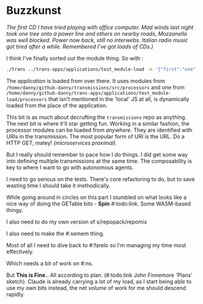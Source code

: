 # Buzzkunst

*The first CD I have tried playing with office computer. Mad winds last night took one tree onto a power line and others on nearby roads, Mozzanella was well blocked. Power now back, still no interwebs. Italian radio music got tired after a while. Remembered I've got loads of CDs.)*

I think I've finally sorted out the module thing. So with :
```sh
./trans ../trans-apps/applications/test_module-load -m '{"first":"one","second":"two"}'
```

The *application* is loaded from over there. It uses modules from `/home/danny/github-danny/transmissions/src/processors` and one from `/home/danny/github-danny/trans-apps/applications/test_module-load/processors` that isn't mentioned in the 'local' JS at all, is dynamically loaded from the place of the application.

This bit is as much about decrufting the `transmissions` repo as anything. The next bit is where it'll star getting fun. Working in a similar fashion, the processor modules can be loaded from *anywhere*. They are identified with URIs in the transmission. The most popular form of URI is the URL. Do a HTTP GET, matey! *(microservices proximal)*.

But I really should remember to pace how I do things. I did get some way into defining multiple transmissions at the same time. The composability is key to where I want to go with autonomous agents.

I need to go serious on the tests. There's core refactoring to do, but to save wasting time I should take it methodically.

While going around in circles on this part I stumbled on what looks like a nice way of doing the GETable bits - **Spin** #:todo:link. Some WASM-based thingy.

I also need to do my own version of s/repopack/repomix

I also need to make the #:semem thing.

Most of all I need to dive back to #:farelo so I'm managing my time most effectively.

Which needs a bit of work on #:ns.

But **This is Fine.**. All according to plan. (#:todo:link John Finnemore 'Plans' sketch). Claude is already carrying a lot of my load, as I start being able to use my own bits instead, the net *volume* of work for me should descend rapidly.
